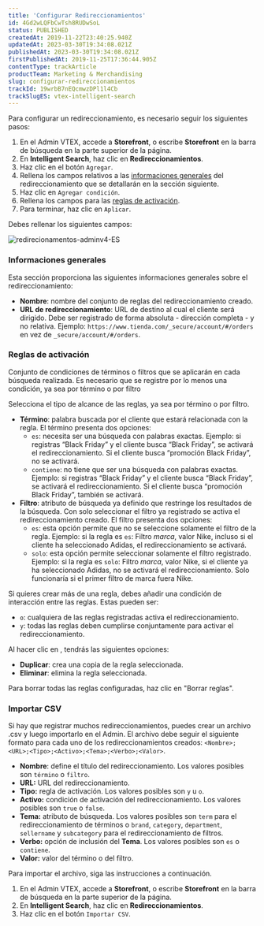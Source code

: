 ```yaml
---
title: 'Configurar Redireccionamientos'
id: 4Gd2wLQFbCwTsh8RUDwSoL
status: PUBLISHED
createdAt: 2019-11-22T23:40:25.940Z
updatedAt: 2023-03-30T19:34:08.021Z
publishedAt: 2023-03-30T19:34:08.021Z
firstPublishedAt: 2019-11-25T17:36:44.905Z
contentType: trackArticle
productTeam: Marketing & Merchandising
slug: configurar-redireccionamientos
trackId: 19wrbB7nEQcmwzDPl1l4Cb
trackSlugES: vtex-intelligent-search
---
```


Para configurar un redireccionamiento, es necesario seguir los siguientes pasos:

1. En el Admin VTEX, accede a **Storefront**, o escribe **Storefront** en la barra de búsqueda en la parte superior de la página.
2. En **Intelligent Search**, haz clic en **Redireccionamientos**.
3. Haz clic en el botón <i class="fas fa-plus"></i> `Agregar`.
4. Rellena los campos relativos a las [informaciones generales](#informaciones-generales) del redireccionamiento que se detallarán en la sección siguiente.
5. Haz clic en <i class="fa-solid fa-plus"></i> `Agregar condición`.
6. Rellena los campos para las [reglas de activación](#reglas-de-activacion).
7. Para terminar, haz clic en `Aplicar`.

Debes rellenar los siguientes campos:

![redirecionamentos-adminv4-ES](//images.ctfassets.net/alneenqid6w5/69CWrwXk38Qxwb9fNNzYyc/41f7ae70f06576fe650bb84d379f5288/image.png)

### Informaciones generales

Esta sección proporciona las siguientes informaciones generales sobre el redireccionamiento:

- **Nombre**: nombre del conjunto de reglas del redireccionamiento creado.
- **URL de redireccionamiento**: URL de destino al cual el cliente será dirigido. Debe ser registrado de forma absoluta - dirección completa - y no relativa. Ejemplo: `https://www.tienda.com/_secure/account/#/orders` en vez de `_secure/account/#/orders`.

### Reglas de activación

Conjunto de condiciones de términos o filtros que se aplicarán en cada búsqueda realizada. Es necesario que se registre por lo menos una condición, ya sea por término o por filtro

Selecciona el tipo de alcance de las reglas, ya sea por término o por filtro.

- **Término**: palabra buscada por el cliente que estará relacionada con la regla. El término presenta dos opciones:
    - `es`: necesita ser una búsqueda con palabras exactas. Ejemplo: si registras “Black Friday” y el cliente busca “Black Friday”, se activará el redireccionamiento. Si el cliente busca “promoción Black Friday”, no se activará.
    - `contiene`: no tiene que ser una búsqueda con palabras exactas. Ejemplo: si registras “Black Friday” y el cliente busca “Black Friday”, se activará el redireccionamiento. Si el cliente busca “promoción Black Friday”, también se activará.
- **Filtro**: atributo de búsqueda ya definido que restringe los resultados de la búsqueda. Con solo seleccionar el filtro ya registrado se activa el redireccionamiento creado. El filtro presenta dos opciones:
    - `es`: esta opción permite que no se seleccione solamente el filtro de la regla. Ejemplo: si la regla es ``es``: Filtro _marca_, valor Nike, incluso si el cliente ha seleccionado Adidas, el redireccionamiento se activará.
    - `solo`: esta opción permite seleccionar solamente el filtro registrado. Ejemplo: si la regla es ``solo``: Filtro _marca_, valor Nike, si el cliente ya ha seleccionado Adidas, no se activará el redireccionamiento. Solo funcionaría si el primer filtro de marca fuera Nike.

Si quieres crear más de una regla, debes añadir una condición de interacción entre las reglas. Estas pueden ser:

- `o`: cualquiera de las reglas registradas activa el redireccionamiento.
- `y`: todas las reglas deben cumplirse conjuntamente para activar el redireccionamiento.

Al hacer clic en <i class="fas fa-ellipsis-v"></i>, tendrás las siguientes opciones:

- <i class="fas fa-clone"></i> **Duplicar**: crea una copia de la regla seleccionada.
- <i class="far fa-trash-alt"></i> **Eliminar**: elimina la regla seleccionada.

Para borrar todas las reglas configuradas, haz clic en "Borrar reglas".

### Importar CSV

Si hay que registrar muchos redireccionamientos, puedes crear un archivo .csv y luego importarlo en el Admin. El archivo debe seguir el siguiente formato para cada uno de los redireccionamientos creados: `<Nombre>;<URL>;<Tipo>;<Activo>;<Tema>;<Verbo>;<Valor>`.

- **Nombre**: define el título del redireccionamiento. Los valores posibles son `término` o `filtro`.
- **URL:** URL del redireccionamiento.
- **Tipo:**  regla de activación. Los valores posibles son `y` u `o`.
- **Activo:** condición de activación del redireccionamiento. Los valores posibles son `true` o `false`.
- **Tema:** atributo de búsqueda. Los valores posibles son `term` para el redireccionamiento de términos o `brand`, `category`, `department`, `sellername` y `subcategory` para el redireccionamiento de filtros.
- **Verbo:** opción de inclusión del **Tema**. Los valores posibles son `es` o `contiene`.
- **Valor:** valor del término o del filtro.

Para importar el archivo, siga las instrucciones a continuación.

1. En el Admin VTEX, accede a **Storefront**, o escribe **Storefront** en la barra de búsqueda en la parte superior de la página.
2. En **Intelligent Search**, haz clic en **Redireccionamientos**.
3. Haz clic en el botón <i class="fas fa-plus"></i> `Importar CSV`.
